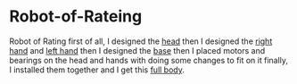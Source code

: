 # Robot-of-Rateing
Robot of Rating
 first of all, I designed the [head]() 
then I designed the [right hand]() and [left hand]() 
then I designed the [base]() 
then I placed motors and bearings on the head and hands with doing some changes to fit on it 
finally, I installed them together and I get this [full body]().
